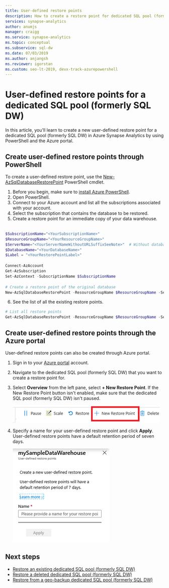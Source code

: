 ```yaml
---
title: User-defined restore points 
description: How to create a restore point for dedicated SQL pool (formerly SQL DW).
services: synapse-analytics
author: anumjs
manager: craigg
ms.service: synapse-analytics
ms.topic: conceptual
ms.subservice: sql-dw 
ms.date: 07/03/2019
ms.author: anjangsh
ms.reviewer: igorstan
ms.custom: seo-lt-2019, devx-track-azurepowershell
---
```


# User-defined restore points for a dedicated SQL pool (formerly SQL DW)

In this article, you'll learn to create a new user-defined restore point for a dedicated SQL pool (formerly SQL DW) in Azure Synapse Analytics by using PowerShell and the Azure portal.

## Create user-defined restore points through PowerShell

To create a user-defined restore point, use the [New-AzSqlDatabaseRestorePoint](/powershell/module/az.sql/new-azsqldatabaserestorepoint?toc=/azure/synapse-analytics/sql-data-warehouse/toc.json&bc=/azure/synapse-analytics/sql-data-warehouse/breadcrumb/toc.json) PowerShell cmdlet.

1. Before you begin, make sure to [install Azure PowerShell](/powershell/azure/?toc=/azure/synapse-analytics/sql-data-warehouse/toc.json&bc=/azure/synapse-analytics/sql-data-warehouse/breadcrumb/toc.json).
2. Open PowerShell.
3. Connect to your Azure account and list all the subscriptions associated with your account.
4. Select the subscription that contains the database to be restored.
5. Create a restore point for an immediate copy of your data warehouse.

```powershell

$SubscriptionName="<YourSubscriptionName>"
$ResourceGroupName="<YourResourceGroupName>"
$ServerName="<YourServerNameWithoutURLSuffixSeeNote>"  # Without database.windows.net
$DatabaseName="<YourDatabaseName>"
$Label = "<YourRestorePointLabel>"

Connect-AzAccount
Get-AzSubscription
Set-AzContext -SubscriptionName $SubscriptionName

# Create a restore point of the original database
New-AzSqlDatabaseRestorePoint -ResourceGroupName $ResourceGroupName -ServerName $ServerName -DatabaseName $DatabaseName -RestorePointLabel $Label
```

6. See the list of all the existing restore points.

```powershell
# List all restore points
Get-AzSqlDatabaseRestorePoint -ResourceGroupName $ResourceGroupName -ServerName $ServerName -DatabaseName $DatabaseName
```

## Create user-defined restore points through the Azure portal

User-defined restore points can also be created through Azure portal.

1. Sign in to your [Azure portal](https://portal.azure.com/) account.

2. Navigate to the dedicated SQL pool (formerly SQL DW) that you want to create a restore point for.

3. Select **Overview** from the left pane, select **+ New Restore Point**. If the New Restore Point button isn't enabled, make sure that the dedicated SQL pool (formerly SQL DW) isn't paused.

    ![New Restore Point](./media/sql-data-warehouse-restore-points/creating-restore-point-01.png)

4. Specify a name for your user-defined restore point and click **Apply**. User-defined restore points have a default retention period of seven days.

    ![Name of Restore Point](./media/sql-data-warehouse-restore-points/creating-restore-point-11.png)

## Next steps

- [Restore an existing dedicated SQL pool (formerly SQL DW)](sql-data-warehouse-restore-active-paused-dw.md)
- [Restore a deleted dedicated SQL pool (formerly SQL DW)](sql-data-warehouse-restore-deleted-dw.md)
- [Restore from a geo-backup dedicated SQL pool (formerly SQL DW)](sql-data-warehouse-restore-from-geo-backup.md)
